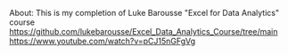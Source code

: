 About:
This is my completion of Luke Barousse "Excel for Data Analytics" course https://github.com/lukebarousse/Excel_Data_Analytics_Course/tree/main 
https://www.youtube.com/watch?v=pCJ15nGFgVg 
